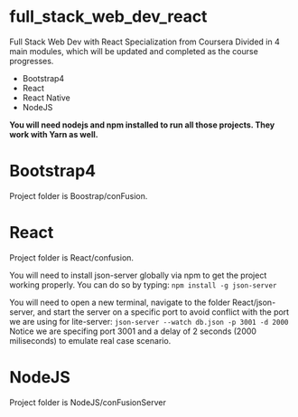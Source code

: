 # full_stack_web_dev_react

Full Stack Web Dev with React Specialization from Coursera
Divided in 4 main modules, which will be updated and completed as the course progresses.

- Bootstrap4
- React
- React Native
- NodeJS

**You will need nodejs and npm installed to run all those projects. They work with Yarn as well.**

# Bootstrap4

Project folder is Boostrap/conFusion.

# React

Project folder is React/confusion.

You will need to install json-server globally via npm to get the project working properly. You can do so by typing:
`npm install -g json-server`

You will need to open a new terminal, navigate to the folder React/json-server, and start the server on a specific port to avoid conflict with the port we are using for lite-server:
`json-server --watch db.json -p 3001 -d 2000`
Notice we are specifing port 3001 and a delay of 2 seconds (2000 miliseconds) to emulate real case scenario.

# NodeJS

Project folder is NodeJS/conFusionServer
